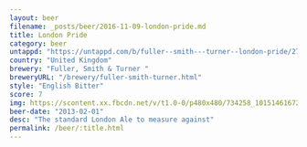 ```yaml
---
layout: beer
filename: _posts/beer/2016-11-09-london-pride.md
title: London Pride
category: beer
untappd: "https://untappd.com/b/fuller--smith---turner--london-pride/2762"
country: "United Kingdom"
brewery: "Fuller, Smith & Turner "
breweryURL: "/brewery/fuller-smith-turner.html"
style: "English Bitter"
score: 7
img: https://scontent.xx.fbcdn.net/v/t1.0-0/p480x480/734258_10151461672898745_380826809_n.jpg?_nc_cat=109&_nc_ht=scontent.xx&oh=687ae63d05976eb2f1bcc925506929c0&oe=5D707B79
beer-date: "2013-02-01"
desc: "The standard London Ale to measure against"
permalink: /beer/:title.html
---
```

